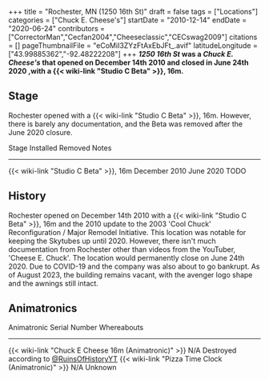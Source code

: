 +++
title = "Rochester, MN (1250 16th St)"
draft = false
tags = ["Locations"]
categories = ["Chuck E. Cheese's"]
startDate = "2010-12-14"
endDate = "2020-06-24"
contributors = ["CorrectorMan","Cecfan2004","Cheeseclassic","CECswag2009"]
citations = []
pageThumbnailFile = "eCoMiI3ZYzFtAxEbJFt_.avif"
latitudeLongitude = ["43.99885362","-92.48222208"]
+++
***1250 16th St* was a *Chuck E. Cheese's* that opened on December 14th 2010 and closed in June 24th 2020 ,with a {{< wiki-link "Studio C Beta" >}}, 16m.**

## Stage

Rochester opened with a {{< wiki-link "Studio C Beta" >}}, 16m. However, there is barely any documentation, and the Beta was removed after the June 2020 closure.

  Stage                                        Installed       Removed     Notes
  -------------------------------------------- --------------- ----------- -------
  {{< wiki-link "Studio C Beta" >}}, 16m   December 2010   June 2020   TODO

## History

Rochester opened on December 14th 2010 with a {{< wiki-link "Studio C Beta" >}}, 16m and the 2010 update to the 2003 'Cool Chuck' Reconfiguration / Major Remodel Initiative. This location was notable for keeping the Skytubes up until 2020. However, there isn't much documentation from Rochester other than videos from the YouTuber, 'Cheese E. Chuck'. The location would permanently close on June 24th 2020. Due to COVID-19 and the company was also about to go bankrupt. As of August 2023, the building remains vacant, with the avenger logo shape and the awnings still intact.

## Animatronics

  Animatronic                                                Serial Number   Whereabouts
  ---------------------------------------------------------- --------------- ----------------------------------------------------------------------------------------
  {{< wiki-link "Chuck E Cheese 16m (Animatronic)" >}}   N/A             Destroyed according to [@RuinsOfHistoryYT](https://www.youtube.com/@RuinsOfHistoryYT)
  {{< wiki-link "Pizza Time Clock (Animatronic)" >}}     N/A             Unknown
